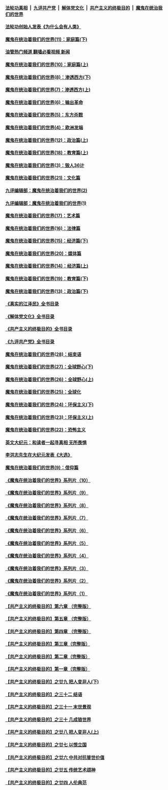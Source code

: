 ####  [法轮功真相](../../../../basic/blob/master/README.md?t=04150811) &nbsp;|&nbsp; [九评共产党](../../../../9ping.md/blob/master/README.md?t=04150811) &nbsp;|&nbsp; [解体党文化](../../../../jtdwh.md/blob/master/README.md?t=04150811)  &nbsp;|&nbsp; [共产主义的终极目的](../../../../gczydzjmd.md/blob/master/README.md?t=04150811) &nbsp;|&nbsp; [魔鬼在统治我们的世界](../../../../mgztzwmdsj.md/blob/master/README.md?t=04150811) 

#### [法轮功创始人发表《为什么会有人类》](../pages/nsc422/n13912117.md?t=04150811) 

#### [魔鬼在统治着我们的世界(11)：家庭篇(下)](../pages/nsc422/n10440961.md?t=04150811) 

#### [油管热门频道 翻墙必看视频 新闻](http://129.146.143.75:81/youtube.html?04150811)

#### [魔鬼在统治着我们的世界(10)：家庭篇(上)](../pages/nsc422/n10435448.md?t=04150811) 

#### [魔鬼在统治着我们的世界(8)：渗透西方(下)](../pages/nsc422/n10429603.md?t=04150811) 

#### [魔鬼在统治着我们的世界(7)：渗透西方(上)](../pages/nsc422/n10426013.md?t=04150811) 

#### [魔鬼在统治着我们的世界(6)：输出革命](../pages/nsc422/n10421536.md?t=04150811) 

#### [魔鬼在统治着我们的世界(5)：东方杀戮](../pages/nsc422/n10417707.md?t=04150811) 

#### [魔鬼在统治着我们的世界(4)：欧洲发端](../pages/nsc422/n10414890.md?t=04150811) 

#### [魔鬼在统治着我们的世界(12)：政治篇(上)](../pages/nsc422/n10444576.md?t=04150811) 

#### [魔鬼在统治着我们的世界(18)：教育篇(上)](../pages/nsc422/n10526970.md?t=04150811) 

#### [魔鬼在统治着我们的世界(3)：毁人36计](../pages/nsc422/n10411583.md?t=04150811) 

#### [魔鬼在统治着我们的世界(21)：文化篇](../pages/nsc422/n10597706.md?t=04150811) 

#### [九评编辑部：魔鬼在统治着我们的世界(2)](../pages/nsc422/n10410036.md?t=04150811) 

#### [九评编辑部：魔鬼在统治着我们的世界(1)](../pages/nsc422/n10406825.md?t=04150811) 

#### [魔鬼在统治着我们的世界(17)：艺术篇](../pages/nsc422/n10499093.md?t=04150811) 

#### [魔鬼在统治着我们的世界(16)：法律篇](../pages/nsc422/n10485969.md?t=04150811) 

#### [魔鬼在统治着我们的世界(15)：经济篇(下)](../pages/nsc422/n10469975.md?t=04150811) 

#### [魔鬼在统治着我们的世界(20)：媒体篇](../pages/nsc422/n10586579.md?t=04150811) 

#### [魔鬼在统治着我们的世界(14)：经济篇(上)](../pages/nsc422/n10457370.md?t=04150811) 

#### [魔鬼在统治着我们的世界(19)：教育篇(下)](../pages/nsc422/n10564808.md?t=04150811) 

#### [魔鬼在统治着我们的世界(13)：政治篇(下)](../pages/nsc422/n10448270.md?t=04150811) 

#### [《真实的江泽民》全书目录](../pages/nsc422/n13721399.md?t=04150811) 

#### [《解体党文化》全书目录](../pages/nsc422/n13721157.md?t=04150811) 

#### [《共产主义的终极目的》全书目录](../pages/nsc422/n13721048.md?t=04150811) 

#### [《九评共产党》全书目录](../pages/nsc422/n13708085.md?t=04150811) 

#### [魔鬼在统治着我们的世界(28)：结束语](../pages/nsc422/n10936246.md?t=04150811) 

#### [魔鬼在统治着我们的世界(27)：全球野心(下)](../pages/nsc422/n10928319.md?t=04150811) 

#### [魔鬼在统治着我们的世界(26)：全球野心(上)](../pages/nsc422/n10900318.md?t=04150811) 

#### [魔鬼在统治着我们的世界(25)：全球化](../pages/nsc422/n10788205.md?t=04150811) 

#### [魔鬼在统治着我们的世界(24)：环保主义(下)](../pages/nsc422/n10695307.md?t=04150811) 

#### [魔鬼在统治着我们的世界(23)：环保主义(上)](../pages/nsc422/n10688613.md?t=04150811) 

#### [魔鬼在统治着我们的世界(22)：恐怖主义](../pages/nsc422/n10614727.md?t=04150811) 

#### [英文大纪元：和读者一起寻真相 无所畏惧](../pages/nsc422/n12542027.md?t=04150811) 

#### [李洪志先生在大纪元发表《大选》](../pages/nsc422/n12534746.md?t=04150811) 

#### [魔鬼在统治着我们的世界(9)：信仰篇](../pages/nsc422/n10432159.md?t=04150811) 

#### [《魔鬼在统治着我们的世界》系列片（10）](../pages/nsc422/n12292670.md?t=04150811) 

#### [《魔鬼在统治着我们的世界》系列片（9）](../pages/nsc422/n12290859.md?t=04150811) 

#### [《魔鬼在统治着我们的世界》系列片（8）](../pages/nsc422/n12287445.md?t=04150811) 

#### [《魔鬼在统治着我们的世界》系列片（7）](../pages/nsc422/n12283425.md?t=04150811) 

#### [《魔鬼在统治着我们的世界》系列片（6）](../pages/nsc422/n12282314.md?t=04150811) 

#### [《魔鬼在统治着我们的世界》系列片（5）](../pages/nsc422/n12281419.md?t=04150811) 

#### [《魔鬼在统治着我们的世界》系列片（4）](../pages/nsc422/n12274024.md?t=04150811) 

#### [《魔鬼在统治着我们的世界》系列片（3）](../pages/nsc422/n12271322.md?t=04150811) 

#### [《魔鬼在统治着我们的世界》系列片（2）](../pages/nsc422/n12269049.md?t=04150811) 

#### [《魔鬼在统治着我们的世界》系列片（1）](../pages/nsc422/n12267575.md?t=04150811) 

#### [【共产主义的终极目的】第六章 （完整版）](../pages/nsc422/n11428913.md?t=04150811) 

#### [【共产主义的终极目的】第五章 （完整版）](../pages/nsc422/n11428912.md?t=04150811) 

#### [【共产主义的终极目的】第四章 （完整版）](../pages/nsc422/n11428907.md?t=04150811) 

#### [【共产主义的终极目的】第三章（完整版）](../pages/nsc422/n11428848.md?t=04150811) 

#### [【共产主义的终极目的】第二章（完整版）](../pages/nsc422/n11428831.md?t=04150811) 

#### [【共产主义的终极目的】第一章（完整版）](../pages/nsc422/n11417651.md?t=04150811) 

#### [【共产主义的终极目的】之廿九 把人变非人(下)](../pages/nsc422/n11344140.md?t=04150811) 

#### [【共产主义的终极目的】之三十二 结语](../pages/nsc422/n11360535.md?t=04150811) 

#### [【共产主义的终极目的】之三十一 末世景观](../pages/nsc422/n11351129.md?t=04150811) 

#### [【共产主义的终极目的】之三十 几成狼世界](../pages/nsc422/n11348280.md?t=04150811) 

#### [【共产主义的终极目的】之廿八 把人变非人(上)](../pages/nsc422/n11340492.md?t=04150811) 

#### [【共产主义的终极目的】之廿七 以恨立国](../pages/nsc422/n11336944.md?t=04150811) 

#### [【共产主义的终极目的】之廿六 中共对抗普世价值](../pages/nsc422/n11324785.md?t=04150811) 

#### [【共产主义的终极目的】之廿五 传统艺术颂神](../pages/nsc422/n11296396.md?t=04150811) 

#### [【共产主义的终极目的】之廿四 人伦典范](../pages/nsc422/n11296397.md?t=04150811) 

<img src='http://gfw-breaker.win/goodnews/indexes/nsc422.md' width='0px' height='0px'/>

